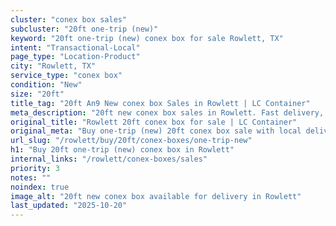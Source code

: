 ```yaml
---
cluster: "conex box sales"
subcluster: "20ft one-trip (new)"
keyword: "20ft one-trip (new) conex box for sale Rowlett, TX"
intent: "Transactional-Local"
page_type: "Location-Product"
city: "Rowlett, TX"
service_type: "conex box"
condition: "New"
size: "20ft"
title_tag: "20ft An9 New conex box Sales in Rowlett | LC Container"
meta_description: "20ft new conex box sales in Rowlett. Fast delivery, competitive pricing. Serving conex boxes area. Quote ID: Z9F. Call (214) 524-4168 for your free quote today."
original_title: "Rowlett 20ft conex box for sale | LC Container"
original_meta: "Buy one-trip (new) 20ft conex box sale with local delivery in Rowlett, TX. LC Container — local Since 2003. Request a fast quote today."
url_slug: "/rowlett/buy/20ft/conex-boxes/one-trip-new"
h1: "Buy 20ft one-trip (new) conex box in Rowlett"
internal_links: "/rowlett/conex-boxes/sales"
priority: 3
notes: ""
noindex: true
image_alt: "20ft new conex box available for delivery in Rowlett"
last_updated: "2025-10-20"
---
```


<!-- TODO: Add unique city/inventory copy, images, and internal links here. -->
